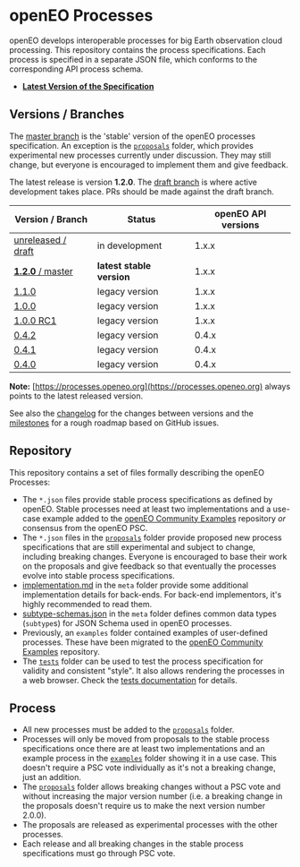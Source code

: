 # openEO Processes

openEO develops interoperable processes for big Earth observation cloud processing. This repository contains the process specifications. Each process is specified in a separate JSON file, which conforms to the corresponding API process schema.

* **[Latest Version of the Specification](https://processes.openeo.org)**

## Versions / Branches

The [master branch](https://github.com/Open-EO/openeo-processes/tree/master) is the 'stable' version of the openEO processes specification. An exception is the [`proposals`](proposals/) folder, which provides experimental new processes currently under discussion. They may still change, but everyone is encouraged to implement them and give feedback.

The latest release is version **1.2.0**. The [draft branch](https://github.com/Open-EO/openeo-processes/tree/draft) is where active development takes place. PRs should be made against the draft branch.

| Version / Branch                                             | Status                    | openEO API versions |
| ------------------------------------------------------------ | ------------------------- | ------------------- |
| [unreleased / draft](https://processes.openeo.org/draft)     | in development            | 1.x.x               |
| [**1.2.0** / master](https://processes.openeo.org/1.2.0/)    | **latest stable version** | 1.x.x               |
| [1.1.0](https://processes.openeo.org/1.1.0/)                 | legacy version            | 1.x.x               |
| [1.0.0](https://processes.openeo.org/1.0.0/)                 | legacy version            | 1.x.x               |
| [1.0.0 RC1](https://processes.openeo.org/1.0.0-rc.1/)        | legacy version            | 1.x.x               |
| [0.4.2](https://processes.openeo.org/0.4.2/)                 | legacy version            | 0.4.x               |
| [0.4.1](https://processes.openeo.org/0.4.1/)                 | legacy version            | 0.4.x               |
| [0.4.0](https://processes.openeo.org/0.4.0/)                 | legacy version            | 0.4.x               |

**Note:** [https://processes.openeo.org](https://processes.openeo.org) always points to the latest released version.

See also the [changelog](CHANGELOG.md) for the changes between versions and the [milestones](https://github.com/Open-EO/openeo-processes/milestones) for a rough roadmap based on GitHub issues.

## Repository

This repository contains a set of files formally describing the openEO Processes:

* The `*.json` files provide stable process specifications as defined by openEO. Stable processes need at least two implementations and a use-case example added to the [openEO Community Examples](https://github.com/Open-EO/openeo-community-examples) repository *or* consensus from the openEO PSC.
* The `*.json` files in the [`proposals`](proposals/) folder provide proposed new process specifications that are still experimental and subject to change, including breaking changes. Everyone is encouraged to base their work on the proposals and give feedback so that eventually the processes evolve into stable process specifications.
* [implementation.md](meta/implementation.md) in the `meta` folder provide some additional implementation details for back-ends. For back-end implementors, it's highly recommended to read them.
* [subtype-schemas.json](meta/subtype-schemas.json) in the `meta` folder defines common data types (`subtype`s) for JSON Schema used in openEO processes.
* Previously, an `examples` folder contained examples of user-defined processes. These have been migrated to the [openEO Community Examples](https://github.com/Open-EO/openeo-community-examples/tree/main/processes) repository.
* The [`tests`](tests/) folder can be used to test the process specification for validity and consistent "style". It also allows rendering the processes in a web browser. Check the [tests documentation](tests/README.md) for details.

## Process

* All new processes must be added to the [`proposals`](proposals/) folder.
* Processes will only be moved from proposals to the stable process specifications once there are at least two implementations and an example process in the [`examples`](examples/) folder showing it in a use case. This doesn't require a PSC vote individually as it's not a breaking change, just an addition.
* The [`proposals`](proposals/) folder allows breaking changes without a PSC vote and without increasing the major version number (i.e. a breaking change in the proposals doesn't require us to make the next version number 2.0.0).
* The proposals are released as experimental processes with the other processes.
* Each release and all breaking changes in the stable process specifications must go through PSC vote.